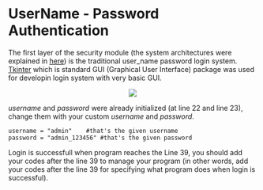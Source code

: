 # UserName - Password Authentication

The first layer of the security module (the system architectures were explained in [here](https://github.com/ahmetozlu/aipa/blob/master/modules/README.md)) is the traditional user_name password login system. [Tkinter](https://wiki.python.org/moin/TkInter) which is standard GUI (Graphical User Interface) package was used for developin login system with very basic GUI.

<p align="center">
  <img src="https://user-images.githubusercontent.com/22610163/30500643-fc377944-9a67-11e7-81f2-09a61c25b8fd.gif">
</p>

*username* and *password* were already initialized (at line 22 and line 23), change them with your custom *username* and *password*.

    username = "admin"	  #that's the given username
    password = "admin_123456" #that's the given password

Login is successfull when program reaches the Line 39, you should add your codes after the line 39 to manage your program (in other words, add your codes after the line 39 for specifying what program does when login is successful).
